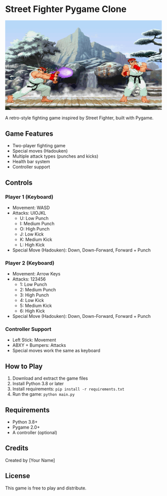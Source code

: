 # Street Fighter Pygame Clone

![Hadouken](hadouken.png)

A retro-style fighting game inspired by Street Fighter, built with Pygame.

## Game Features
- Two-player fighting game
- Special moves (Hadouken)
- Multiple attack types (punches and kicks)
- Health bar system
- Controller support

## Controls

### Player 1 (Keyboard)
- Movement: WASD
- Attacks: UIOJKL
  - U: Low Punch
  - I: Medium Punch
  - O: High Punch
  - J: Low Kick
  - K: Medium Kick
  - L: High Kick
- Special Move (Hadouken): Down, Down-Forward, Forward + Punch

### Player 2 (Keyboard)
- Movement: Arrow Keys
- Attacks: 123456
  - 1: Low Punch
  - 2: Medium Punch
  - 3: High Punch
  - 4: Low Kick
  - 5: Medium Kick
  - 6: High Kick
- Special Move (Hadouken): Down, Down-Forward, Forward + Punch

### Controller Support
- Left Stick: Movement
- ABXY + Bumpers: Attacks
- Special moves work the same as keyboard

## How to Play
1. Download and extract the game files
2. Install Python 3.8 or later
3. Install requirements: `pip install -r requirements.txt`
4. Run the game: `python main.py`

## Requirements
- Python 3.8+
- Pygame 2.0+
- A controller (optional)

## Credits
Created by [Your Name]

## License
This game is free to play and distribute.
